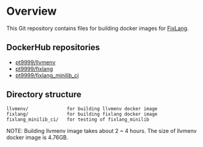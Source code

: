 # Overview

This Git repository contains files for building docker images for [FixLang](https://github.com/tttmmmyyyy/fixlang).

## DockerHub repositories

- [pt9999/llvmenv](https://hub.docker.com/repository/docker/pt9999/llvmenv/general)
- [pt9999/fixlang](https://hub.docker.com/repository/docker/pt9999/fixlang/general)
- [pt9999/fixlang_minilib_ci](https://hub.docker.com/repository/docker/pt9999/fixlang_minilib_ci/general)

## Directory structure

```
llvmenv/              for building llvmenv docker image
fixlang/              for building fixlang docker image
fixlang_minilib_ci/   for testing of fixlang_minilib
```

NOTE:
Building llvmenv image takes about 2 ~ 4 hours. The size of llvmenv docker image is 4.76GB.

